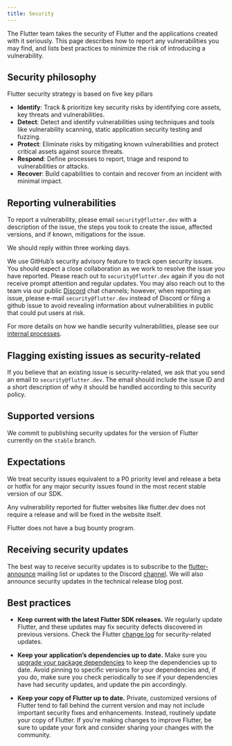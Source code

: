 ```yaml
---
title: Security
---
```


The Flutter team takes the security of Flutter and the applications
created with it seriously. This page describes how to report any
vulnerabilities you may find, and lists best practices to minimize
the risk of introducing a vulnerability.

## Security philosophy
Flutter security strategy is based on five key pillars

* **Identify**: Track & prioritize key security risks by identifying core assets, key threats and vulnerabilities. 
* **Detect**: Detect and identify vulnerabilities using techniques and tools like vulnerability scanning,
  static application security testing and fuzzing.
* **Protect**: Eliminate risks by mitigating known vulnerabilities and protect critical assets against source threats.
* **Respond**: Define processes to report, triage and respond to vulnerabilities or attacks.
* **Recover**: Build capabilities to contain and recover from an incident with minimal impact.

## Reporting vulnerabilities

To report a vulnerability, please email `security@flutter.dev` with a description of the issue,
the steps you took to create the issue, affected versions, and if known, mitigations for the issue.

We should reply within three working days.

We use GitHub’s security advisory feature to track open security issues. You should expect a close collaboration as we work to resolve the issue you have reported. Please reach out to `security@flutter.dev` again if you do not receive prompt attention and regular updates. You may also reach out to the team via our public [Discord](https://github.com/flutter/flutter/wiki/Chat) chat channels; however, when reporting an issue, please e-mail `security@flutter.dev` instead of Discord or filing a github issue to avoid revealing information about vulnerabilities in public that could put users at risk.

For more details on how we handle security vulnerabilities, please see our [internal processes]({{site.repo.flutter}}/security/policy).

##  Flagging existing issues as security-related
If you believe that an existing issue is security-related, we ask that you send an email to `security@flutter.dev`. The email should include the issue ID and a short description of why it should be handled according to this security policy.

## Supported versions

We commit to publishing security updates for the version of Flutter currently
on the `stable` branch.

## Expectations

We treat security issues equivalent to a P0 priority level and release a beta or hotfix for any major security issues found in the most recent stable version of our SDK. 

Any vulnerability reported for flutter websites like flutter.dev does not require a release and will be fixed in the website itself.

Flutter does not have a bug bounty program.

## Receiving security updates

The best way to receive security updates is to subscribe to the 
[flutter-announce](https://groups.google.com/forum/#!forum/flutter-announce) mailing list or updates to the Discord [channel](https://discord.com/channels/608014603317936148/608116355836805126).
We will also announce security updates in the technical release blog post.

## Best practices

* **Keep current with the latest Flutter SDK releases.**
  We regularly update Flutter, and these updates may fix security
  defects discovered in previous versions. Check the Flutter
  [change log]({{site.repo.flutter}}/wiki/Changelog)
  for security-related updates.

* **Keep your application’s dependencies up to date.**
  Make sure you [upgrade your package
  dependencies]({{site.url}}/development/tools/sdk/upgrading)
  to keep the dependencies up to date. Avoid pinning to specific versions
  for your dependencies and, if you do, make sure you check
  periodically to see if your dependencies have had security updates,
  and update the pin accordingly.

* **Keep your copy of Flutter up to date.** Private, customized versions
  of Flutter tend to fall behind the current version and may not
  include important security fixes and enhancements. Instead,
  routinely update your copy of Flutter. If you're making changes to
  improve Flutter, be sure to update your fork and consider sharing your
  changes with the community.

